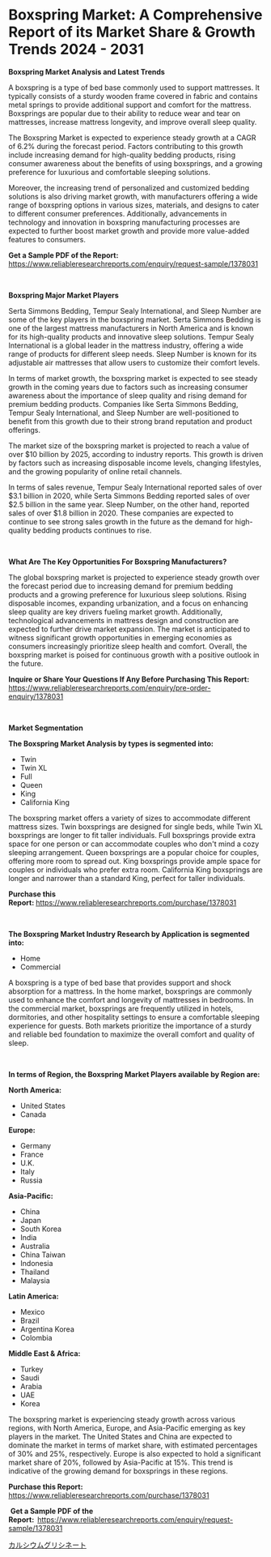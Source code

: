 <p><h1>Boxspring Market: A Comprehensive Report of its Market Share & Growth Trends 2024 - 2031</h1></p><p><strong>Boxspring Market Analysis and Latest Trends</strong></p>
<p><p>A boxspring is a type of bed base commonly used to support mattresses. It typically consists of a sturdy wooden frame covered in fabric and contains metal springs to provide additional support and comfort for the mattress. Boxsprings are popular due to their ability to reduce wear and tear on mattresses, increase mattress longevity, and improve overall sleep quality.</p><p>The Boxspring Market is expected to experience steady growth at a CAGR of 6.2% during the forecast period. Factors contributing to this growth include increasing demand for high-quality bedding products, rising consumer awareness about the benefits of using boxsprings, and a growing preference for luxurious and comfortable sleeping solutions. </p><p>Moreover, the increasing trend of personalized and customized bedding solutions is also driving market growth, with manufacturers offering a wide range of boxspring options in various sizes, materials, and designs to cater to different consumer preferences. Additionally, advancements in technology and innovation in boxspring manufacturing processes are expected to further boost market growth and provide more value-added features to consumers.</p></p>
<p><strong>Get a Sample PDF of the Report:&nbsp;</strong> <a href="https://www.reliableresearchreports.com/enquiry/request-sample/1378031">https://www.reliableresearchreports.com/enquiry/request-sample/1378031</a></p>
<p>&nbsp;</p>
<p><strong>Boxspring Major Market Players</strong></p>
<p><p>Serta Simmons Bedding, Tempur Sealy International, and Sleep Number are some of the key players in the boxspring market. Serta Simmons Bedding is one of the largest mattress manufacturers in North America and is known for its high-quality products and innovative sleep solutions. Tempur Sealy International is a global leader in the mattress industry, offering a wide range of products for different sleep needs. Sleep Number is known for its adjustable air mattresses that allow users to customize their comfort levels.</p><p>In terms of market growth, the boxspring market is expected to see steady growth in the coming years due to factors such as increasing consumer awareness about the importance of sleep quality and rising demand for premium bedding products. Companies like Serta Simmons Bedding, Tempur Sealy International, and Sleep Number are well-positioned to benefit from this growth due to their strong brand reputation and product offerings.</p><p>The market size of the boxspring market is projected to reach a value of over $10 billion by 2025, according to industry reports. This growth is driven by factors such as increasing disposable income levels, changing lifestyles, and the growing popularity of online retail channels.</p><p>In terms of sales revenue, Tempur Sealy International reported sales of over $3.1 billion in 2020, while Serta Simmons Bedding reported sales of over $2.5 billion in the same year. Sleep Number, on the other hand, reported sales of over $1.8 billion in 2020. These companies are expected to continue to see strong sales growth in the future as the demand for high-quality bedding products continues to rise.</p></p>
<p>&nbsp;</p>
<p><strong>What Are The Key Opportunities For Boxspring Manufacturers?</strong></p>
<p><p>The global boxspring market is projected to experience steady growth over the forecast period due to increasing demand for premium bedding products and a growing preference for luxurious sleep solutions. Rising disposable incomes, expanding urbanization, and a focus on enhancing sleep quality are key drivers fueling market growth. Additionally, technological advancements in mattress design and construction are expected to further drive market expansion. The market is anticipated to witness significant growth opportunities in emerging economies as consumers increasingly prioritize sleep health and comfort. Overall, the boxspring market is poised for continuous growth with a positive outlook in the future.</p></p>
<p><strong>Inquire or Share Your Questions If Any Before Purchasing This Report:</strong> <a href="https://www.reliableresearchreports.com/enquiry/pre-order-enquiry/1378031">https://www.reliableresearchreports.com/enquiry/pre-order-enquiry/1378031</a></p>
<p>&nbsp;</p>
<p><strong>Market Segmentation</strong></p>
<p><strong>The Boxspring Market Analysis by types is segmented into:</strong></p>
<p><ul><li>Twin</li><li>Twin XL</li><li>Full</li><li>Queen</li><li>King</li><li>California King</li></ul></p>
<p><p>The boxspring market offers a variety of sizes to accommodate different mattress sizes. Twin boxsprings are designed for single beds, while Twin XL boxsprings are longer to fit taller individuals. Full boxsprings provide extra space for one person or can accommodate couples who don't mind a cozy sleeping arrangement. Queen boxsprings are a popular choice for couples, offering more room to spread out. King boxsprings provide ample space for couples or individuals who prefer extra room. California King boxsprings are longer and narrower than a standard King, perfect for taller individuals.</p></p>
<p><strong>Purchase this Report:&nbsp;</strong><a href="https://www.reliableresearchreports.com/purchase/1378031">https://www.reliableresearchreports.com/purchase/1378031</a></p>
<p>&nbsp;</p>
<p><strong>The Boxspring Market Industry Research by Application is segmented into:</strong></p>
<p><ul><li>Home</li><li>Commercial</li></ul></p>
<p><p>A boxspring is a type of bed base that provides support and shock absorption for a mattress. In the home market, boxsprings are commonly used to enhance the comfort and longevity of mattresses in bedrooms. In the commercial market, boxsprings are frequently utilized in hotels, dormitories, and other hospitality settings to ensure a comfortable sleeping experience for guests. Both markets prioritize the importance of a sturdy and reliable bed foundation to maximize the overall comfort and quality of sleep.</p></p>
<p>&nbsp;</p>
<p><strong>In terms of Region, the Boxspring Market Players available by Region are:</strong></p>
<p>
    <p> <strong> North America: </strong>
        <ul>
            <li>United States</li>
            <li>Canada</li>
        </ul>
        </p> 
    <p> <strong> Europe: </strong>
        <ul>
            <li>Germany</li>
            <li>France</li>
            <li>U.K.</li>
            <li>Italy</li>
            <li>Russia</li>
        </ul>
        </p> 
    <p> <strong> Asia-Pacific: </strong>
        <ul>
            <li>China</li>
            <li>Japan</li>
            <li>South Korea</li>
            <li>India</li>
            <li>Australia</li>
            <li>China Taiwan</li>
            <li>Indonesia</li>
            <li>Thailand</li>
            <li>Malaysia</li>
        </ul>
        </p> 
    <p> <strong> Latin America: </strong>
        <ul>
            <li>Mexico</li>
            <li>Brazil</li>
            <li>Argentina Korea</li>
            <li>Colombia</li>
        </ul>
        </p> 
    <p> <strong> Middle East & Africa: </strong>
        <ul>
            <li>Turkey</li>
            <li>Saudi</li>
            <li>Arabia</li>
            <li>UAE</li>
            <li>Korea</li>
        </ul>
    </p>
    </p>
<p><p>The boxspring market is experiencing steady growth across various regions, with North America, Europe, and Asia-Pacific emerging as key players in the market. The United States and China are expected to dominate the market in terms of market share, with estimated percentages of 30% and 25%, respectively. Europe is also expected to hold a significant market share of 20%, followed by Asia-Pacific at 15%. This trend is indicative of the growing demand for boxsprings in these regions.</p></p>
<p><strong>Purchase this Report: </strong><a href="https://www.reliableresearchreports.com/purchase/1378031">https://www.reliableresearchreports.com/purchase/1378031</a></p>
<p>&nbsp;<strong>Get a Sample PDF of the Report:&nbsp;&nbsp;</strong><a href="https://www.reliableresearchreports.com/enquiry/request-sample/1378031">https://www.reliableresearchreports.com/enquiry/request-sample/1378031</a></p>
<p><strong></strong></p>
<p><p><a href="https://github.com/Sophiaard2003/Market-Research-Report-List-1/blob/main/86288816289.md">カルシウムグリシネート</a></p></p>